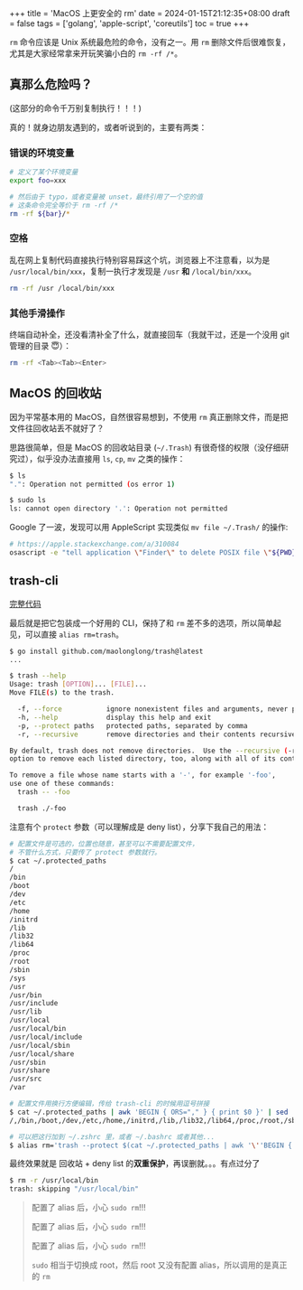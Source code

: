 +++
title = 'MacOS 上更安全的 rm'
date = 2024-01-15T21:12:35+08:00
draft = false
tags = ['golang', 'apple-script', 'coreutils']
toc = true
+++

`rm` 命令应该是 Unix 系统最危险的命令，没有之一。用 `rm` 删除文件后很难恢复，尤其是大家经常拿来开玩笑骗小白的 `rm -rf /*`。

## 真那么危险吗？

(这部分的命令千万别复制执行！！！)

真的！就身边朋友遇到的，或者听说到的，主要有两类：

### 错误的环境变量

```bash
# 定义了某个环境变量
export foo=xxx

# 然后由于 typo，或者变量被 unset，最终引用了一个空的值
# 这条命令完全等价于 rm -rf /*
rm -rf ${bar}/*
```

### 空格

乱在网上复制代码直接执行特别容易踩这个坑，浏览器上不注意看，以为是 `/usr/local/bin/xxx`，复制一执行才发现是 `/usr` **和** `/local/bin/xxx`。

```bash
rm -rf /usr /local/bin/xxx
```

### 其他手滑操作

终端自动补全，还没看清补全了什么，就直接回车（我就干过，还是一个没用 git 管理的目录 😇）：

```bash
rm -rf <Tab><Tab><Enter>
```

## MacOS 的回收站

因为平常基本用的 MacOS，自然很容易想到，不使用 `rm` 真正删除文件，而是把文件往回收站丢不就好了？

思路很简单，但是 MacOS 的回收站目录 (`~/.Trash`) 有很奇怪的权限（没仔细研究过），似乎没办法直接用 `ls`, `cp`, `mv` 之类的操作：

```bash
$ ls
".": Operation not permitted (os error 1)

$ sudo ls
ls: cannot open directory '.': Operation not permitted
```

Google 了一波，发现可以用 AppleScript 实现类似 `mv file ~/.Trash/` 的操作:

```bash
# https://apple.stackexchange.com/a/310084
osascript -e "tell application \"Finder\" to delete POSIX file \"${PWD}/${InputFile}\""
```

## trash-cli

[完整代码](https://github.com/maolonglong/trash)

最后就是把它包装成一个好用的 CLI，保持了和 `rm` 差不多的选项，所以简单起见，可以直接 `alias rm=trash`。

```bash
$ go install github.com/maolonglong/trash@latest
...

$ trash --help
Usage: trash [OPTION]... [FILE]...
Move FILE(s) to the trash.

  -f, --force           ignore nonexistent files and arguments, never prompt
  -h, --help            display this help and exit
  -p, --protect paths   protected paths, separated by comma
  -r, --recursive       remove directories and their contents recursively

By default, trash does not remove directories.  Use the --recursive (-r)
option to remove each listed directory, too, along with all of its contents.

To remove a file whose name starts with a '-', for example '-foo',
use one of these commands:
  trash -- -foo

  trash ./-foo
```

注意有个 `protect` 参数（可以理解成是 deny list），分享下我自己的用法：

```bash
# 配置文件是可选的，位置也随意，甚至可以不需要配置文件，
# 不管什么方式，只要传了 protect 参数就行。
$ cat ~/.protected_paths
/
/bin
/boot
/dev
/etc
/home
/initrd
/lib
/lib32
/lib64
/proc
/root
/sbin
/sys
/usr
/usr/bin
/usr/include
/usr/lib
/usr/local
/usr/local/bin
/usr/local/include
/usr/local/sbin
/usr/local/share
/usr/sbin
/usr/share
/usr/src
/var

# 配置文件用换行方便编辑，传给 trash-cli 的时候用逗号拼接
$ cat ~/.protected_paths | awk 'BEGIN { ORS="," } { print $0 }' | sed 's/,$//'
/,/bin,/boot,/dev,/etc,/home,/initrd,/lib,/lib32,/lib64,/proc,/root,/sbin,/sys,/usr,/usr/bin,/usr/include,/usr/lib,/usr/local,/usr/local/bin,/usr/local/include,/usr/local/sbin,/usr/local/share,/usr/sbin,/usr/share,/usr/src,/var

# 可以把这行加到 ~/.zshrc 里，或者 ~/.bashrc 或者其他...
$ alias rm='trash --protect $(cat ~/.protected_paths | awk '\''BEGIN { ORS="," } { print $0 }'\'' | sed '\''s/,$//'\'') '
```

最终效果就是 回收站 + deny list 的**双重保护**，再误删就。。。有点过分了

```bash
$ rm -r /usr/local/bin
trash: skipping "/usr/local/bin"
```

> 配置了 alias 后，小心 `sudo rm`!!!
>
> 配置了 alias 后，小心 `sudo rm`!!!
>
> 配置了 alias 后，小心 `sudo rm`!!!
>
> `sudo` 相当于切换成 root，然后 root 又没有配置 alias，所以调用的是真正的 `rm`
